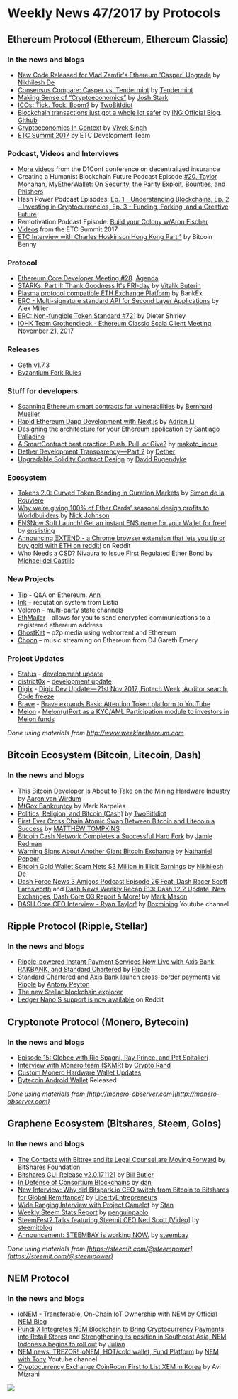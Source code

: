 

# Weekly News 47/2017 by Protocols
## Ethereum Protocol (Ethereum, Ethereum Classic)
### In the news and blogs


* [New Code Released for Vlad Zamfir's Ethereum 'Casper' Upgrade](https://www.coindesk.com/ethereum-developer-vlad-zamfir-uploads-first-casper-protocol-code/?utm_content=buffere9945&utm_medium=social&utm_source=twitter.com&utm_campaign=buffer) by [Nikhilesh De](https://www.coindesk.com/author/nikde/)
* [Consensus Compare: Casper vs. Tendermint](https://blog.cosmos.network/consensus-compare-casper-vs-tendermint-6df154ad56ae) by [Tendermint](https://blog.cosmos.network/consensus-compare-casper-vs-tendermint-6df154ad56ae)
* [Making Sense of “Cryptoeconomics”](https://hackernoon.com/making-sense-of-cryptoeconomics-5edea77e4e8d) by [Josh Stark](https://hackernoon.com/@jjmstark)
* [ICOs: Tick. Tock. Boom?](https://medium.com/@twobitidiot/icos-tick-tock-boom-5682220ee6c5) by [TwoBitIdiot](https://medium.com/@twobitidiot/icos-tick-tock-boom-5682220ee6c5)
* [Blockchain transactions just got a whole lot safer](https://www.ing.com/Newsroom/All-news/Blockchain-transactions-just-got-a-whole-lot-safer.htm) by [ING Official Blog](https://www.ing.com/). [Github](https://github.com/ing-bank/zkrangeproof)
* [Cryptoeconomics In Context](https://hackernoon.com/cryptoeconomics-in-context-6435ad6839be) by [Vivek Singh](https://hackernoon.com/@vivek.m.singh)
* [ETC Summit 2017](https://www.etcdevteam.com/blog/articles/etcsummit-2017.html) by ETC Development Team

### Podcast, Videos and Interviews
* [More videos](https://www.youtube.com/channel/UCC2AG5CpRbAZi6kT0TVopAA/videos) from the D1Conf conference on decentralized insurance  
* Creating a Humanist Blockchain Future Podcast Episode:[#20, Taylor Monahan, MyEtherWallet: On Security, the Parity Exploit, Bounties, and Phishers](https://medium.com/@RhysLindmark/20-taylor-monahan-myetherwallet-on-security-the-parity-exploit-bounties-and-phishers-4860b54fcc3f) 
* Hash Power Podcast Episodes: [Ep. 1 - Understanding Blockchains, Ep. 2 - Investing in Cryptocurrencies, Ep. 3 - Funding, Forking, and a Creative Future](http://investorfieldguide.com/hashpower/)
* Remotivation Podcast Episode: [Build your Colony w/Aron Fischer](https://soundcloud.com/user-995479639/build-your-colony-waron-fischer)
* [Videos](https://etcsummit.com/resources/?utm_content=bufferdb080&utm_medium=social&utm_source=twitter.com&utm_campaign=buffer) from the ETC Summit 2017
* [ETC Interview with Charles Hoskinson Hong Kong Part 1](https://www.youtube.com/watch?v=1-Xkw8an2Wc&utm_content=buffer751ab&utm_medium=social&utm_source=twitter.com&utm_campaign=buffer) by Bitcoin Benny

### Protocol
* [Ethereum Core Developer Meeting #28](https://www.youtube.com/watch?v=8S-MEGYq_CI). [Agenda](https://www.reddit.com/r/ethereum/comments/7dogqi/notes_from_ethereum_core_devs_meeting_28_111717/)
* [STARKs, Part II: Thank Goodness It's FRI-day](http://vitalik.ca/general/2017/11/22/starks_part_2.html) by [Vitalik Buterin](http://vitalik.ca/)
* [Plasma protocol compatible ETH Exchange Platform](https://github.com/BankEx/PlasmaETHexchange) by BankEx
* [ERC - Multi-signature standard API for Second Layer Applications](https://github.com/ethereum/EIPs/issues/769) by Alex Miller 
* [ERC: Non-fungible Token Standard #721](https://github.com/ethereum/EIPs/issues/721#issuecomment-343246872) by Dieter Shirley
* [IOHK Team Grothendieck - Ethereum Classic Scala Client Meeting, November 21, 2017](https://www.youtube.com/watch?v=f9YDXaVTXkg&feature=youtu.be&utm_content=buffera5270&utm_medium=social&utm_source=twitter.com&utm_campaign=buffer)

### Releases
* [Geth v1.7.3](https://github.com/ethereum/go-ethereum/releases/tag/v1.7.3)
* [Byzantium Fork Rules](https://github.com/ethereum/py-evm/pull/123)

### Stuff for developers
* [Scanning Ethereum smart contracts for vulnerabilities](https://hackernoon.com/scanning-ethereum-smart-contracts-for-vulnerabilities-b5caefd995df) by [Bernhard Mueller](https://hackernoon.com/@muellerberndt)
* [Rapid Ethereum Dapp Development with Next.js](https://medium.com/@adrianli/rapid-ethereum-dapp-development-with-next-js-f6354400e4d4) by [Adrian Li](https://medium.com/@adrianli)
* [Designing the architecture for your Ethereum application](https://blog.zeppelin.solutions/designing-the-architecture-for-your-ethereum-application-9cec086f8317) by [Santiago Palladino](https://blog.zeppelin.solutions/@spalladino) 
* [A SmartContract best practice: Push, Pull, or Give?](https://medium.com/@makoto_inoue/a-smartcontract-best-practice-push-pull-or-give-b2e8428e032a) by [makoto_inoue](https://medium.com/@makoto_inoue)
* [Dether Development Transparency — Part 2](https://medium.com/@DETHER/dether-development-transparency-part-2-723222a1c222) by [Dether](https://medium.com/@DETHER)
* [Upgradable Solidity Contract Design](https://medium.com/rocket-pool/upgradable-solidity-contract-design-54789205276d) by [David Rugendyke](https://medium.com/@darcius)

### Ecosystem
* [Tokens 2.0: Curved Token Bonding in Curation Markets](https://medium.com/@simondlr/tokens-2-0-curved-token-bonding-in-curation-markets-1764a2e0bee5) by [Simon de la Rouviere](https://medium.com/@simondlr/tokens-2-0-curved-token-bonding-in-curation-markets-1764a2e0bee5)
* [Why we’re giving 100% of Ether Cards’ seasonal design profits to Worldbuilders](https://medium.com/@weka/why-were-giving-100-of-ether-cards-seasonal-design-profits-to-worldbuilders-287db92efcef) by [Nick Johnson](https://medium.com/@weka)
* [ENSNow Soft Launch! Get an instant ENS name for your Wallet for free!](https://medium.com/@enslisting.com/ensnow-soft-launch-get-an-instant-ens-name-for-your-wallet-for-free-3b56ace6b60a) by [enslisting](https://medium.com/@enslisting.com)
* [Announcing ΞXTΞND - a Chrome browser extension that lets you tip or buy gold with ETH on reddit!](https://www.reddit.com/r/ethereum/comments/7e9riv/announcing_%CE%BExt%CE%BEnd_a_chrome_browser_extension_that/) on Reddit
* [Who Needs a CSD? Nivaura to Issue First Regulated Ether Bond](https://www.coindesk.com/who-needs-a-csd-nivaura-to-issue-first-regulated-bond-in-ethereum/) by [Michael del Castillo](https://www.coindesk.com/author/mdelcastillo/)

### New Projects
* [Tip](https://www.producthunt.com/upcoming/tip-2) - Q&A on Ethereum. [Ann](https://hackernoon.com/announcing-tip-q-a-on-the-blockchain-9a32bb99ab03)
* [Ink](https://paywithink.com/) – reputation system from Listia 
* [Velcron](https://velcron.io/) - multi-party state channels
* [EthMailer](http://ethmailer.com/) - allows for you to send encrypted communications to a registered ethereum address
* [GhostKat](https://github.com/GhostKatIII/GhostKat) – p2p media using webtorrent and Ethereum 
* [Choon](https://www.choon.co/) – music streaming on Ethereum from DJ Gareth Emery

### Project Updates
* [Status](https://status.im/) - [development update](https://blog.status.im/status-development-update-for-the-17th-to-the-23rd-of-november-67ea60b47b50)
* [district0x](https://district0x.io/) - [development update](https://blog.district0x.io/the-district-weekly-november-18th-2017-1b638a7d2628)
* [Digix](https://digix.global/dgd/) - [Digix Dev Update — 21st Nov 2017, Fintech Week, Auditor search, Code freeze](https://medium.com/@Digix/digix-dev-update-21st-nov-2017-fintech-week-auditor-493321c24ed5)
* [Brave](https://brave.com/index/) - [Brave expands Basic Attention Token platform to YouTube](https://brave.com/brave-expands-basic-attention-token-platform-to-youtube/)
* [Melon](https://melonport.com/) - [Melon(u)Port as a KYC/AML Participation module to investors in Melon funds](https://medium.com/melonport-blog/melon-u-port-as-a-kyc-aml-participation-module-to-investors-in-melon-funds-c029890c9011)

*Done using materials from http://www.weekinethereum.com*

## Bitcoin Ecosystem (Bitcoin, Litecoin, Dash)
### In the news and blogs
* [This Bitcoin Developer Is About to Take on the Mining Hardware Industry](https://bitcoinmagazine.com/articles/bitcoin-developer-about-take-mining-hardware-industry/) by [Aaron van Wirdum](https://bitcoinmagazine.com/authors/aaron-van-wirdum/)
* [MtGox Bankruptcy](https://blog.magicaltux.net/article/MtGox-Bankruptcy) by Mark Karpelès
* [Politics, Religion, and Bitcoin (Cash)](https://medium.com/@twobitidiot/politics-religion-and-bitcoin-cash-51c28af59f53) by [
TwoBitIdiot](https://medium.com/@twobitidiot/icos-tick-tock-boom-5682220ee6c5)
* [First Ever Cross Chain Atomic Swap Between Bitcoin and Litecoin a Success](http://bitcoinist.com/first-ever-cross-chain-atomic-swap-between-bitcoin-and-litecoin-has-now-taken-place/) by [MATTHEW TOMPKINS](http://bitcoinist.com/author/mattstompkins/)
*  [Bitcoin Cash Network Completes a Successful Hard Fork](https://news.bitcoin.com/bitcoin-cash-network-completes-a-successful-hard-fork/) by [Jamie Redman](https://news.bitcoin.com/author/jamieredman/)
*  [Warning Signs About Another Giant Bitcoin Exchange](https://www.nytimes.com/2017/11/21/technology/bitcoin-bitfinex-tether.html) by [Nathaniel Popper](https://www.nytimes.com/by/nathaniel-popper)
* [Bitcoin Gold Wallet Scam Nets $3 Million in Illicit Earnings](https://www.coindesk.com/bitcoin-gold-wallet-scam-nets-3-million-illicit-earnings/) by [Nikhilesh De](https://www.coindesk.com/author/nikde/)
* [Dash Force News 3 Amigos Podcast Episode 26 Feat. Dash Racer Scott Farnsworth](https://www.dashforcenews.com/dash-force-news-3-amigos-podcast-episode-26/) and [Dash News Weekly Recap E13: Dash 12.2 Update, New Exchanges, Dash Core Q3 Report & More!](https://www.dashforcenews.com/dash-news-weekly-recap-e13-%F0%9F%93%88%F0%9F%9A%80%F0%9F%91%80-dash-12-2-update-new-exchanges-dash-core-q3-report/) by [Mark Mason](https://www.dashforcenews.com/author/markm/)
* [DASH Core CEO Interview - Ryan Taylor!](https://www.youtube.com/watch?v=4chQrvNF5lg) by [Boxmining](https://www.youtube.com/channel/UCxODjeUwZHk3p-7TU-IsDOA) Youtube channel

## Ripple Protocol (Ripple, Stellar)
### In the news and blogs
* [Ripple-powered Instant Payment Services Now Live with Axis Bank, RAKBANK, and Standard Chartered](https://ripple.com/insights/ripple-powered-instant-payment-services-now-live-axis-bank-rakbank-standard-chartered/) by [Ripple](https://ripple.com)
* [Standard Chartered and Axis Bank launch cross-border payments via Ripple](http://www.bankingtech.com/1076942/standard-chartered-and-axis-bank-launch-cross-border-payments-via-ripple/) by [Antony Peyton](http://www.bankingtech.com/author/antonypeyton/)
* [The new Stellar blockchain explorer](https://stellar.expert/explorer/)
* [Ledger Nano S support is now available](https://www.reddit.com/r/Stellar/comments/7erjzx/ledger_nano_s_support_is_now_available/) on Reddit

## Cryptonote Protocol (Monero, Bytecoin)
### In the news and blogs
* [Episode 15: Globee with Ric Spagni, Ray Prince, and Pat Spitalieri](https://moneromonitor.com/episodes/2017-11-16-Episode-015.html)
* [Interview with Monero team ($XMR)](https://medium.com/@cryptorand/interview-with-monero-team-xmr-9c94e56ad912) by [Crypto Rand](https://medium.com/@cryptorand)
* [Custom Monero Hardware Wallet Updates](https://www.reddit.com/r/Monero/comments/7cbwj8/custom_monero_hardware_wallet_updates/)
* [Bytecoin Android Wallet](https://play.google.com/store/apps/details?id=com.bytecoin.bcn) Released

*Done using materials from [http://monero-observer.com](http://monero-observer.com)* 

## Graphene Ecosystem (Bitshares, Steem, Golos)
### In the news and blogs
* [The Contacts with Bittrex and its Legal Counsel are Moving Forward](https://steemit.com/bitshares/@bitshares.fdn/the-contacts-with-bittrex-and-its-legal-counsel-are-moving-forward) by [BitShares Foundation](https://steemit.com/@bitshares.fdn)
* [Bitshares GUI Release v2.0.171121](https://steemit.com/bitshares/@billbutler/bitshares-gui-release-v2-0-171121) by [Bill Butler](https://steemit.com/@billbutler)
* [In Defense of Consortium Blockchains](https://steemit.com/eos/@dan/in-defense-of-consortium-blockchains) by [dan](https://steemit.com/@dan)
* [New Interview: Why did Bitspark.io CEO switch from Bitcoin to Bitshares for Global Remittance?](https://steemit.com/bitshares/@libertyepodcast/new-interview-why-did-bitspark-io-ceo-dump-bitcoin-for-bitshares-in-his-remittance-company) by [LibertyEntrepreneurs](https://steemit.com/@libertyepodcast)
* [Wide Ranging Interview with Project Camelot](https://steemit.com/bitshares/@stan/wide-ranging-interview-with-project-camelot) by [Stan](https://steemit.com/@stan)
* [Weekly Steem Stats Report](https://steemit.com/steemit/@penguinpablo/weekly-steem-stats-report-monday-november-13-2017) by [penguinpablo](https://steemit.com/@penguinpablo)
* [SteemFest2 Talks featuring Steemit CEO Ned Scott [Video]](https://steemit.com/steemit/@steemitblog/steemfest2-talks-featuring-steemit-ceo-ned-scott-video) by [steemitblog](https://steemit.com/@steemitblog)
* [Announcement: STEEMBAY is working NOW.](https://steemit.com/auction/@steembay/announcement-steembay-is-working-now) by [steembay](https://steemit.com/@steembay)

*Done using materials from [https://steemit.com/@steempower](https://steemit.com/@steempower)*

## NEM Protocol
### In the news and blogs
* [ioNEM - Transferable, On-Chain IoT Ownership with NEM](https://blog.nem.io/ionem/) by [Official NEM Blog](https://blog.nem.io)
* [Pundi X Integrates NEM Blockchain to Bring Cryptocurrency Payments into Retail Stores](https://nemflash.io/pundi-integrates-nem-blockchain-bring-cryptocurrency-payments-retail-stores/) and [Strengthening its position in Southeast Asia, NEM Indonesia begins to roll out](https://nemflash.io/strengthening-position-southeast-asia-nem-indonesia-begins-roll/) by [Julian](https://nemflash.io/author/brainofmasses/)
* [NEM news: TREZOR! ioNEM, HOT/cold wallet, Fund Platform](https://www.youtube.com/watch?v=kqoexhjs7Hc&feature=youtu.be) by [NEM with Tony](https://www.youtube.com/channel/UC1rMoMdDtHTXXfRg_iR-QJQ) Youtube channel
* [Cryptocurrency Exchange CoinRoom First to List XEM in Korea](https://www.financemagnates.com/cryptocurrency/exchange/cryptocurrency-exchange-coinroom-first-list-xem-korea/) by Avi Mizrahi 

[![](https://steemitimages.com/DQmdkWT6cCPVYNzZASwHD3WZ5hKpHQv7927MvBt8wRYDDEC/image.png)](http://company.cyber.fund/#newsletter)
